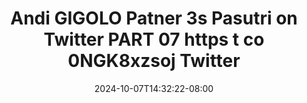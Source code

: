 --- 
title: "Andi GIGOLO Patner 3s Pasutri on Twitter PART 07 https t co 0NGK8xzsoj   Twitter"
description: "download bokeh Andi GIGOLO Patner 3s Pasutri on Twitter PART 07 https t co 0NGK8xzsoj   Twitter   durasi panjang  "
date: 2024-10-07T14:32:22-08:00
file_code: "di8g40rtnqb4"
draft: false
cover: "14bngi1j43r0j1g7.jpg"
tags: ["Andi", "GIGOLO", "Patner", "Pasutri", "Twitter", "PART", "https", "Twitter", "bokep-indo", "bokep-viral", "bokep-ig"]
length: 140
fld_id: "1483137"
foldername: "Andi gigolo1 telegram"
categories: ["Andi gigolo1 telegram"]
views: 0
---